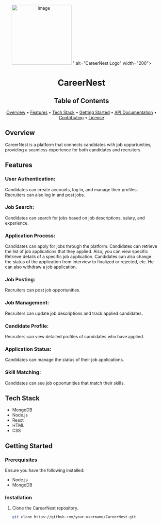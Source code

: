 <p align="center">
  <img width="197" alt="image" src="https://github.com/manalisanjayraut/test/assets/144759989/16c1795e-fbb3-43fc-a47a-ec2fbf3ac89a">
" alt="CareerNest Logo" width="200">
</p>

<h1 align="center">CareerNest</h1>

<h2 align="center">Table of Contents</h2>

<p align="center">
  <a href="#overview">Overview</a> •
  <a href="#features">Features</a> •
  <a href="#tech-stack">Tech Stack</a> •
  <a href="#getting-started">Getting Started</a> •
  <a href="#api-documentation">API Documentation</a> •
  <a href="#contributing">Contributing</a> •
  <a href="#license">License</a>
</p>

## Overview
CareerNest is a platform that connects candidates with job opportunities, providing a seamless experience for both candidates and recruiters.

## Features
### User Authentication:
Candidates can create accounts, log in, and manage their profiles. Recruiters can also log in and post jobs.

### Job Search: 
Candidates can search for jobs based on job descriptions, salary, and experience.

### Application Process: 
Candidates can apply for jobs through the platform. Candidates can retrieve the list of job applications that they applied. 
Also, you can view specific Retrieve details of a specific job application. Candidates can also change the status of the application from interview to finalized or rejected, etc. He can also withdraw a job application.

### Job Posting:
Recruiters can post job opportunities.

### Job Management: 
Recruiters can update job descriptions and track applied candidates.

### Candidate Profile: 
Recruiters can view detailed profiles of candidates who have applied.

### Application Status: 
Candidates can manage the status of their job applications.

### Skill Matching: 
Candidates can see job opportunities that match their skills.

## Tech Stack
- MongoDB
- Node.js
- React
- HTML
- CSS

## Getting Started
### Prerequisites
Ensure you have the following installed:
- Node.js
- MongoDB

### Installation
1. Clone the CareerNest repository.
   ```bash
   git clone https://github.com/your-username/CareerNest.git

